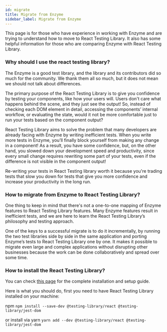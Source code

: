 ```yaml
---
id: migrate
title: Migrate from Enzyme
sidebar_label: Migrate from Enzyme
---
```

This page is for those who have experience in working with Enzyme and are trying to understand 
how to move to React Testing Library. It also has some helpful information for those who are 
comparing Enzyme with React Testing Library.


### Why should I use the react testing library?
The Enzyme is a good test library, and the library and its contributors did so much for the community. 
We thank them all so much, but it does not mean we should not talk about differences.

The primary purpose of the React Testing Library is to give you confidence by testing your components, 
like how your users will. Users don't care what happens behind the scene, and they just see the output! 
So, instead of checking each DOM element in detail, accessing the components’ internal workflow, or 
evaluating the state, would it not be more comfortable just to run your tests based on the component 
output? 

React Testing Library aims to solve the problem that many developers are already facing with Enzyme 
by writing inefficient tests. When you write more tests in Enzyme, you’ll finally block yourself 
from making any change in a component! As a result, you have some confidence, but, on the other hand, 
you slowed down your development speed and productivity, since every small change requires 
rewriting some part of your tests, even if the difference is not visible in the component output! 

Re-writing your tests in React Testing library worth it because you're trading tests that slow you 
down for tests that give you more confidence and increase your productivity in the long run.

### How to migrate from Enzyme to React Testing Library?
One thing to keep in mind that there's not a one-to-one mapping of Enzyme features 
to React Testing Library features. Many Enzyme features result in inefficient tests, 
and we are here to learn the React Testing Library’s philosophy and testing approach.

One of the keys to a successful migrate is to do it incrementally, by running the 
two test libraries side by side in the same application and porting Enzyme’s tests 
to React Testing Library one by one. It makes it possible to migrate even large 
and complex applications without disrupting other businesses because the work can 
be done collaboratively and spread over some time. 

### How to install the React Testing Library?
You can check [this page](https://testing-library.com/docs/react-testing-library/setup) 
for the complete installation and setup guide.

Here is what you should do, first you need to have React Testing Library installed 
on your machine:

npm
`npm install --save-dev @testing-library/react @testing-library/jest-dom`

or install via yarn
`yarn add --dev @testing-library/react @testing-library/jest-dom`





